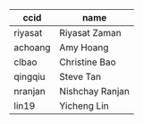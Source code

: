 |ccid|name|
|---|---|
|riyasat|Riyasat Zaman|
|achoang|Amy Hoang|
|clbao|Christine Bao|
|qingqiu|Steve Tan|
|nranjan|Nishchay Ranjan|
|lin19|Yicheng Lin|
